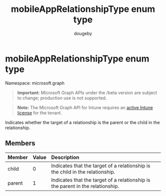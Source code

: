 ﻿---
title: "mobileAppRelationshipType enum type"
description: "Indicates whether the target of a relationship is the parent or the child in the relationship."
author: "dougeby"
localization_priority: Normal
ms.prod: "intune"
doc_type: enumPageType
---

# mobileAppRelationshipType enum type

Namespace: microsoft.graph

> **Important:** Microsoft Graph APIs under the /beta version are subject to change; production use is not supported.

> **Note:** The Microsoft Graph API for Intune requires an [active Intune license](https://go.microsoft.com/fwlink/?linkid=839381) for the tenant.

Indicates whether the target of a relationship is the parent or the child in the relationship.

## Members

| Member | Value | Description                                                                    |
| :----- | :---- | :----------------------------------------------------------------------------- |
| child  | 0     | Indicates that the target of a relationship is the child in the relationship.  |
| parent | 1     | Indicates that the target of a relationship is the parent in the relationship. |
